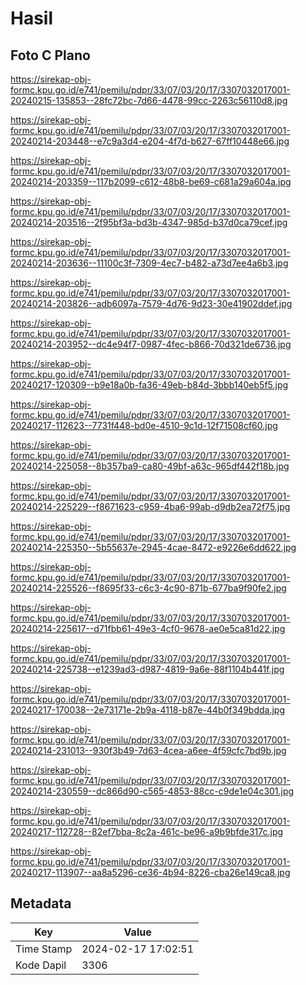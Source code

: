 # Hasil

## Foto C Plano

https://sirekap-obj-formc.kpu.go.id/e741/pemilu/pdpr/33/07/03/20/17/3307032017001-20240215-135853--28fc72bc-7d66-4478-99cc-2263c56110d8.jpg

https://sirekap-obj-formc.kpu.go.id/e741/pemilu/pdpr/33/07/03/20/17/3307032017001-20240214-203448--e7c9a3d4-e204-4f7d-b627-67ff10448e66.jpg

https://sirekap-obj-formc.kpu.go.id/e741/pemilu/pdpr/33/07/03/20/17/3307032017001-20240214-203359--117b2099-c612-48b8-be69-c681a29a604a.jpg

https://sirekap-obj-formc.kpu.go.id/e741/pemilu/pdpr/33/07/03/20/17/3307032017001-20240214-203516--2f95bf3a-bd3b-4347-985d-b37d0ca79cef.jpg

https://sirekap-obj-formc.kpu.go.id/e741/pemilu/pdpr/33/07/03/20/17/3307032017001-20240214-203636--11100c3f-7309-4ec7-b482-a73d7ee4a6b3.jpg

https://sirekap-obj-formc.kpu.go.id/e741/pemilu/pdpr/33/07/03/20/17/3307032017001-20240214-203826--adb6097a-7579-4d76-9d23-30e41902ddef.jpg

https://sirekap-obj-formc.kpu.go.id/e741/pemilu/pdpr/33/07/03/20/17/3307032017001-20240214-203952--dc4e94f7-0987-4fec-b866-70d321de6736.jpg

https://sirekap-obj-formc.kpu.go.id/e741/pemilu/pdpr/33/07/03/20/17/3307032017001-20240217-120309--b9e18a0b-fa36-49eb-b84d-3bbb140eb5f5.jpg

https://sirekap-obj-formc.kpu.go.id/e741/pemilu/pdpr/33/07/03/20/17/3307032017001-20240217-112623--7731f448-bd0e-4510-9c1d-12f71508cf60.jpg

https://sirekap-obj-formc.kpu.go.id/e741/pemilu/pdpr/33/07/03/20/17/3307032017001-20240214-225058--8b357ba9-ca80-49bf-a63c-965df442f18b.jpg

https://sirekap-obj-formc.kpu.go.id/e741/pemilu/pdpr/33/07/03/20/17/3307032017001-20240214-225229--f8671623-c959-4ba6-99ab-d9db2ea72f75.jpg

https://sirekap-obj-formc.kpu.go.id/e741/pemilu/pdpr/33/07/03/20/17/3307032017001-20240214-225350--5b55637e-2945-4cae-8472-e9226e6dd622.jpg

https://sirekap-obj-formc.kpu.go.id/e741/pemilu/pdpr/33/07/03/20/17/3307032017001-20240214-225526--f8695f33-c6c3-4c90-871b-677ba9f90fe2.jpg

https://sirekap-obj-formc.kpu.go.id/e741/pemilu/pdpr/33/07/03/20/17/3307032017001-20240214-225617--d71fbb61-49e3-4cf0-9678-ae0e5ca81d22.jpg

https://sirekap-obj-formc.kpu.go.id/e741/pemilu/pdpr/33/07/03/20/17/3307032017001-20240214-225738--e1239ad3-d987-4819-9a6e-88f1104b441f.jpg

https://sirekap-obj-formc.kpu.go.id/e741/pemilu/pdpr/33/07/03/20/17/3307032017001-20240217-170038--2e73171e-2b9a-4118-b87e-44b0f349bdda.jpg

https://sirekap-obj-formc.kpu.go.id/e741/pemilu/pdpr/33/07/03/20/17/3307032017001-20240214-231013--930f3b49-7d63-4cea-a6ee-4f59cfc7bd9b.jpg

https://sirekap-obj-formc.kpu.go.id/e741/pemilu/pdpr/33/07/03/20/17/3307032017001-20240214-230559--dc866d90-c565-4853-88cc-c9de1e04c301.jpg

https://sirekap-obj-formc.kpu.go.id/e741/pemilu/pdpr/33/07/03/20/17/3307032017001-20240217-112728--82ef7bba-8c2a-461c-be96-a9b9bfde317c.jpg

https://sirekap-obj-formc.kpu.go.id/e741/pemilu/pdpr/33/07/03/20/17/3307032017001-20240217-113907--aa8a5296-ce36-4b94-8226-cba26e149ca8.jpg


## Metadata

| Key        | Value               |
| ---------- | ------------------- |
| Time Stamp | 2024-02-17 17:02:51 |
| Kode Dapil | 3306                |




